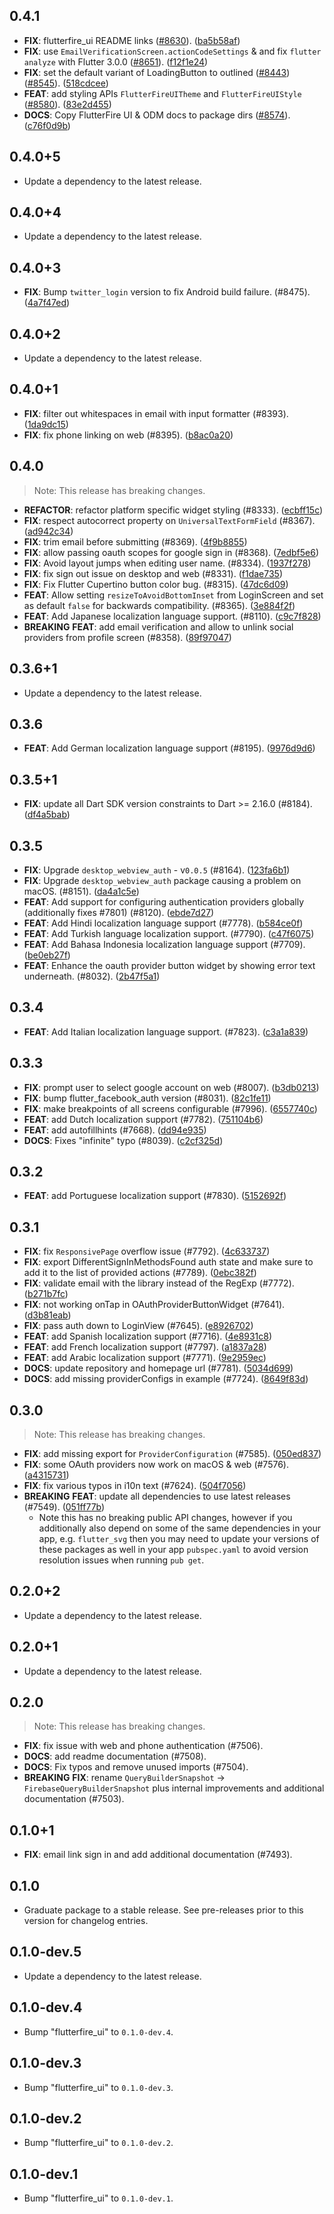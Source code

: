 ## 0.4.1

 - **FIX**: flutterfire_ui README links ([#8630](https://github.com/FirebaseExtended/flutterfire/issues/8630)). ([ba5b58af](https://github.com/FirebaseExtended/flutterfire/commit/ba5b58af354c762a4d4e4fe11e4017730bfa6c9e))
 - **FIX**: use `EmailVerificationScreen.actionCodeSettings` & and fix `flutter analyze` with Flutter 3.0.0 ([#8651](https://github.com/FirebaseExtended/flutterfire/issues/8651)). ([f12f1e24](https://github.com/FirebaseExtended/flutterfire/commit/f12f1e24e85dcea014374752a9d58142db33a5ab))
 - **FIX**: set the default variant of LoadingButton to outlined ([#8443](https://github.com/FirebaseExtended/flutterfire/issues/8443)) ([#8545](https://github.com/FirebaseExtended/flutterfire/issues/8545)). ([518cdcee](https://github.com/FirebaseExtended/flutterfire/commit/518cdcee7c43c995b4067857c38bff0a023302ee))
 - **FEAT**: add styling APIs `FlutterFireUITheme` and `FlutterFireUIStyle` ([#8580](https://github.com/FirebaseExtended/flutterfire/issues/8580)). ([83e2d455](https://github.com/FirebaseExtended/flutterfire/commit/83e2d455d3a083886168b4c115191b06e307a41f))
 - **DOCS**: Copy FlutterFire UI & ODM docs to package dirs ([#8574](https://github.com/FirebaseExtended/flutterfire/issues/8574)). ([c76f0d9b](https://github.com/FirebaseExtended/flutterfire/commit/c76f0d9bf954497923464e045671fd73be9b88c4))

## 0.4.0+5

 - Update a dependency to the latest release.

## 0.4.0+4

 - Update a dependency to the latest release.

## 0.4.0+3

 - **FIX**: Bump `twitter_login` version to fix Android build failure. (#8475). ([4a7f47ed](https://github.com/FirebaseExtended/flutterfire/commit/4a7f47edbe9d421e385efbd2be05a01a24b22a69))

## 0.4.0+2

 - Update a dependency to the latest release.

## 0.4.0+1

 - **FIX**: filter out whitespaces in email with input formatter (#8393). ([1da9dc15](https://github.com/FirebaseExtended/flutterfire/commit/1da9dc1539367641a43df053c243fe262e087bd2))
 - **FIX**: fix phone linking on web (#8395). ([b8ac0a20](https://github.com/FirebaseExtended/flutterfire/commit/b8ac0a202958864f793791877e556624f9b7c487))

## 0.4.0

> Note: This release has breaking changes.

 - **REFACTOR**: refactor platform specific widget styling (#8333). ([ecbff15c](https://github.com/FirebaseExtended/flutterfire/commit/ecbff15cf657a1d451db39bb8a5b4f3419780228))
 - **FIX**: respect autocorrect property on `UniversalTextFormField` (#8367). ([ad942c34](https://github.com/FirebaseExtended/flutterfire/commit/ad942c349c3232f1946575fdab2b8b27e1c14215))
 - **FIX**: trim email before submitting (#8369). ([4f9b8855](https://github.com/FirebaseExtended/flutterfire/commit/4f9b8855504d5ae85d5904f4663fa93fa871e32a))
 - **FIX**: allow passing oauth scopes for google sign in (#8368). ([7edbf5e6](https://github.com/FirebaseExtended/flutterfire/commit/7edbf5e692499feb7b3c1b29dab67479917df21f))
 - **FIX**: Avoid layout jumps when editing user name. (#8334). ([1937f278](https://github.com/FirebaseExtended/flutterfire/commit/1937f27817acc59dedd85a6d1e0624f49685ef5e))
 - **FIX**: fix sign out issue on desktop and web (#8331). ([f1dae735](https://github.com/FirebaseExtended/flutterfire/commit/f1dae735483bf293c4b18a8ff7c3ab6ca3cbe6e7))
 - **FIX**: Fix Flutter Cupertino button color bug. (#8315). ([47dc6d09](https://github.com/FirebaseExtended/flutterfire/commit/47dc6d09112db8d1398908895b387795722eaaba))
 - **FEAT**: Allow setting `resizeToAvoidBottomInset` from LoginScreen and set as default `false` for backwards compatibility. (#8365). ([3e884f2f](https://github.com/FirebaseExtended/flutterfire/commit/3e884f2f7cb498c6dff23ff6ac2bd9a25a73034d))
 - **FEAT**: Add Japanese localization language support. (#8110). ([c9c7f828](https://github.com/FirebaseExtended/flutterfire/commit/c9c7f8281fbfb2cd2872eb1b71fbd5e46c8002d8))
 - **BREAKING** **FEAT**: add email verification and allow to unlink social providers from profile screen (#8358). ([89f97047](https://github.com/FirebaseExtended/flutterfire/commit/89f97047e34d5023f2c41312767f626cb662702f))

## 0.3.6+1

 - Update a dependency to the latest release.

## 0.3.6

 - **FEAT**: Add German localization language support (#8195). ([9976d9d6](https://github.com/FirebaseExtended/flutterfire/commit/9976d9d66b870143227b08af068da3bc2efc5411))

## 0.3.5+1

 - **FIX**: update all Dart SDK version constraints to Dart >= 2.16.0 (#8184). ([df4a5bab](https://github.com/FirebaseExtended/flutterfire/commit/df4a5bab3c029399b4f257a5dd658d302efe3908))

## 0.3.5

 - **FIX**: Upgrade `desktop_webview_auth` - v`0.0.5` (#8164). ([123fa6b1](https://github.com/FirebaseExtended/flutterfire/commit/123fa6b132183a4d6886c8be0595104752724532))
 - **FIX**: Upgrade `desktop_webview_auth` package causing a problem on macOS. (#8151). ([da4a1c5e](https://github.com/FirebaseExtended/flutterfire/commit/da4a1c5e074cb5af71983a3ae49c4838402b726f))
 - **FEAT**: Add support for configuring authentication providers globally (additionally fixes #7801) (#8120). ([ebde7d27](https://github.com/FirebaseExtended/flutterfire/commit/ebde7d27938d7a36a67973df4b33c21bbd7dea1a))
 - **FEAT**: Add Hindi localization language support (#7778). ([b584ce0f](https://github.com/FirebaseExtended/flutterfire/commit/b584ce0f254dcb195f9a31f279fb3871d01182c1))
 - **FEAT**: Add Turkish language localization support. (#7790). ([c47f6075](https://github.com/FirebaseExtended/flutterfire/commit/c47f60757ccbfcee1eaa5d7ed6ee01258f3b9d4f))
 - **FEAT**: Add Bahasa Indonesia localization language support (#7709). ([be0eb27f](https://github.com/FirebaseExtended/flutterfire/commit/be0eb27f4f4d85a4e4a2468768c166a701325a8c))
 - **FEAT**: Enhance the oauth provider button widget by showing error text underneath. (#8032). ([2b47f5a1](https://github.com/FirebaseExtended/flutterfire/commit/2b47f5a12747e3437dfc42d331684e798372beaf))

## 0.3.4

 - **FEAT**: Add Italian localization language support. (#7823). ([c3a1a839](https://github.com/FirebaseExtended/flutterfire/commit/c3a1a839a3963a75cc17e931a3eee6e091df40ac))

## 0.3.3

- **FIX**: prompt user to select google account on web (#8007). ([b3db0213](https://github.com/FirebaseExtended/flutterfire/commit/b3db0213ae949435f74d8193cfb5c8a65ed7f601))
- **FIX**: bump flutter_facebook_auth version (#8031). ([82c1fe11](https://github.com/FirebaseExtended/flutterfire/commit/82c1fe111d00b499e9587d235e4499b03cfe17bd))
- **FIX**: make breakpoints of all screens configurable (#7996). ([6557740c](https://github.com/FirebaseExtended/flutterfire/commit/6557740cf68dbd79da7bd03c65f92479c3ff435b))
- **FEAT**: add Dutch localization support (#7782). ([751104b6](https://github.com/FirebaseExtended/flutterfire/commit/751104b6ec282592e209ee57f130aae68a752ba5))
- **FEAT**: add autofillhints (#7668). ([dd94e935](https://github.com/FirebaseExtended/flutterfire/commit/dd94e935828d2de873a08eb26801541ca68f0696))
- **DOCS**: Fixes "infinite" typo (#8039). ([c2cf325d](https://github.com/FirebaseExtended/flutterfire/commit/c2cf325dfd52194c68b70d17a91bb9e1158840b6))

## 0.3.2

 - **FEAT**: add Portuguese localization support (#7830). ([5152692f](https://github.com/FirebaseExtended/flutterfire/commit/5152692f22fe61a95e9dd19eb3bdf87547760d72))

## 0.3.1

 - **FIX**: fix `ResponsivePage` overflow issue (#7792). ([4c633737](https://github.com/FirebaseExtended/flutterfire/commit/4c633737926f114ef32a409a1b0df6e262ba4816))
 - **FIX**: export DifferentSignInMethodsFound auth state and make sure to add it to the list of provided actions (#7789). ([0ebc382f](https://github.com/FirebaseExtended/flutterfire/commit/0ebc382f18039660d0d5a52c596155a58e201820))
 - **FIX**: validate email with the library instead of the RegExp (#7772). ([b271b7fc](https://github.com/FirebaseExtended/flutterfire/commit/b271b7fc8aa648d436041d0c6092a7de4b7f48d0))
 - **FIX**: not working onTap in OAuthProviderButtonWidget (#7641). ([d3b81eab](https://github.com/FirebaseExtended/flutterfire/commit/d3b81eabf9a2a9d10133a44d23a48997c776764f))
 - **FIX**: pass auth down to LoginView (#7645). ([e8926702](https://github.com/FirebaseExtended/flutterfire/commit/e8926702674cc41e019b3f5277683446b4106a31))
 - **FEAT**: add Spanish localization support (#7716). ([4e8931c8](https://github.com/FirebaseExtended/flutterfire/commit/4e8931c8b68290f3f9f16fceb5d345f34d4183b6))
 - **FEAT**: add French localization support (#7797). ([a1837a28](https://github.com/FirebaseExtended/flutterfire/commit/a1837a283d16d1e0d15a1f43ae2ead2b93470e64))
 - **FEAT**: add Arabic localization support (#7771). ([9e2959ec](https://github.com/FirebaseExtended/flutterfire/commit/9e2959ec04710b97a7f9d910a9ecd9c3aa879e13))
 - **DOCS**: update repository and homepage url (#7781). ([5034d699](https://github.com/FirebaseExtended/flutterfire/commit/5034d69926cb5da2a7da1a690021f92762188d03))
 - **DOCS**: add missing providerConfigs in example (#7724). ([8649f83d](https://github.com/FirebaseExtended/flutterfire/commit/8649f83dd38e8bce95fffd66870747ee0f70776f))

## 0.3.0

> Note: This release has breaking changes.

 - **FIX**: add missing export for `ProviderConfiguration` (#7585). ([050ed837](https://github.com/FirebaseExtended/flutterfire/commit/050ed837884a8945b31f60098eba7a0eb500a3d2))
 - **FIX**: some OAuth providers now work on macOS & web (#7576). ([a4315731](https://github.com/FirebaseExtended/flutterfire/commit/a43157316787edcdefb10f9534800692b76e92c3))
 - **FIX**: fix various typos in i10n text (#7624). ([504f7056](https://github.com/FirebaseExtended/flutterfire/commit/504f7056f74e4a7bb7800ed45e10910a373e9d29))
 - **BREAKING** **FEAT**: update all dependencies to use latest releases (#7549). ([051ff77b](https://github.com/FirebaseExtended/flutterfire/commit/051ff77b7e95c376dc2c5014877dd0a5a7856de8))
   - Note this has no breaking public API changes, however if you additionally also depend on some of the same dependencies in your app, e.g. `flutter_svg` then you may need to update your versions of these packages as well in your app `pubspec.yaml` to 
   avoid version resolution issues when running `pub get`.

## 0.2.0+2

 - Update a dependency to the latest release.

## 0.2.0+1

 - Update a dependency to the latest release.

## 0.2.0

> Note: This release has breaking changes.

 - **FIX**: fix issue with web and phone authentication (#7506).
 - **DOCS**: add readme documentation (#7508).
 - **DOCS**: Fix typos and remove unused imports (#7504).
 - **BREAKING** **FIX**: rename `QueryBuilderSnapshot` ->  `FirebaseQueryBuilderSnapshot` plus internal improvements and additional documentation (#7503).

## 0.1.0+1

 - **FIX**: email link sign in and add additional documentation (#7493).

## 0.1.0

 - Graduate package to a stable release. See pre-releases prior to this version for changelog entries.

## 0.1.0-dev.5

 - Update a dependency to the latest release.

## 0.1.0-dev.4

 - Bump "flutterfire_ui" to `0.1.0-dev.4`.

## 0.1.0-dev.3

 - Bump "flutterfire_ui" to `0.1.0-dev.3`.

## 0.1.0-dev.2

 - Bump "flutterfire_ui" to `0.1.0-dev.2`.

## 0.1.0-dev.1

 - Bump "flutterfire_ui" to `0.1.0-dev.1`.
